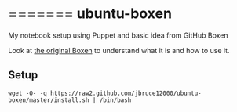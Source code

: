 =======
ubuntu-boxen
============

My notebook setup using Puppet and basic idea from GitHub Boxen

Look at [the original Boxen](http://boxen.github.com/) to understand what it is and how to use it.

Setup
-----
    wget -O- -q https://raw2.github.com/jbruce12000/ubuntu-boxen/master/install.sh | /bin/bash


